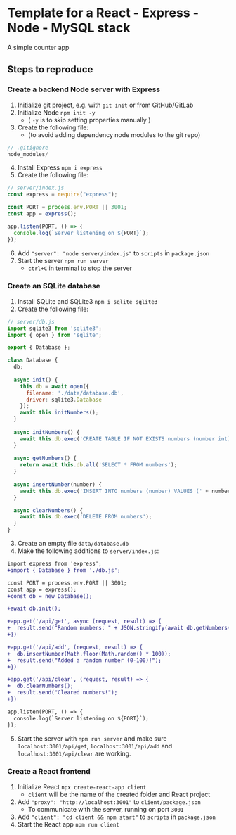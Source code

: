
# Template for a React - Express - Node - MySQL stack
A simple counter app

## Steps to reproduce

### Create a backend Node server with Express
1. Initialize git project, e.g. with `git init` or from GitHub/GitLab
2. Initialize Node `npm init -y`
   - ( `-y` is to skip setting properties manually )
3. Create the following file:
   - (to avoid adding dependency node modules to the git repo)
```js
// .gitignore
node_modules/
```
4. Install Express `npm i express`
5. Create the following file:
```js
// server/index.js
const express = require("express");

const PORT = process.env.PORT || 3001;
const app = express();

app.listen(PORT, () => {
  console.log(`Server listening on ${PORT}`);
});
```
6. Add `"server": "node server/index.js"` to `scripts` in `package.json`
7. Start the server `npm run server`
   - `ctrl+C` in terminal to stop the server

### Create an SQLite database
1. Install SQLite and SQLite3 `npm i sqlite sqlite3`
2. Create the following file:

```js
// server/db.js
import sqlite3 from 'sqlite3';
import { open } from 'sqlite';

export { Database };

class Database {
  db;
  
  async init() {
    this.db = await open({
      filename: './data/database.db',
      driver: sqlite3.Database
    });
    await this.initNumbers();
  }
  
  async initNumbers() {
    await this.db.exec('CREATE TABLE IF NOT EXISTS numbers (number int)');
  }
  
  async getNumbers() {
    return await this.db.all('SELECT * FROM numbers');
  }
  
  async insertNumber(number) {
    await this.db.exec('INSERT INTO numbers (number) VALUES (' + number + ')');
  }

  async clearNumbers() {
    await this.db.exec('DELETE FROM numbers');
  }
}
```
3. Create an empty file `data/database.db`
4. Make the following additions to  `server/index.js`:
```diff
import express from 'express';
+import { Database } from './db.js';

const PORT = process.env.PORT || 3001;
const app = express();
+const db = new Database();

+await db.init();

+app.get('/api/get', async (request, result) => {
+  result.send("Random numbers: " + JSON.stringify(await db.getNumbers()));
+})

+app.get('/api/add', (request, result) => {
+  db.insertNumber(Math.floor(Math.random() * 100));
+  result.send("Added a random number (0-100)!");
+})

+app.get('/api/clear', (request, result) => {
+  db.clearNumbers();
+  result.send("Cleared numbers!");
+})

app.listen(PORT, () => {
  console.log(`Server listening on ${PORT}`);
});
```
5. Start the server with `npm run server` and make sure `localhost:3001/api/get`, `localhost:3001/api/add` and `localhost:3001/api/clear` are working.

### Create a React frontend
1. Initialize React `npx create-react-app client`
   - `client` will be the name of the created folder and React project
2. Add `"proxy": "http://localhost:3001"` to `client/package.json`
   - To communicate with the server, running on port `3001`
3. Add `"client": "cd client && npm start"` to `scripts` in `package.json`
4. Start the React app `npm run client`
